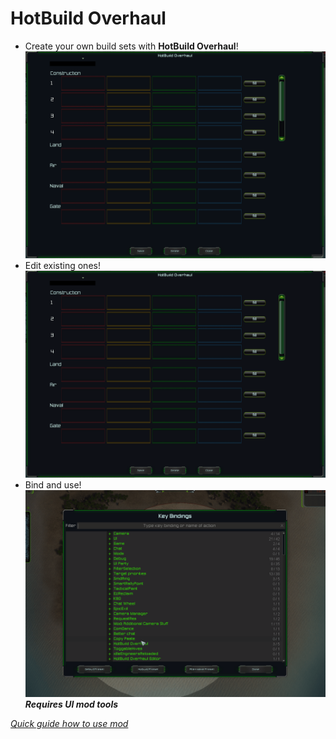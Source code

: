 # HotBuild Overhaul

* Create your own build sets with **HotBuild Overhaul**!
![mass.gif](./../../Media/mass.gif)
* Edit existing ones!
![edit.gif](./../../Media/edit.gif)  
* Bind and use!
![bind3.gif](./../../Media/bind3.gif) 
***Requires UI mod tools***

[*Quick guide how to use mod*](https://youtu.be/rWDM6VLbM3o)